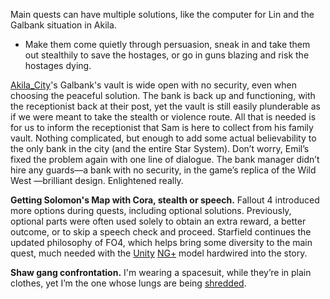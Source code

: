 Main quests can have multiple solutions, like the computer for Lin and the Galbank situation in Akila. 
+ Make them come quietly through persuasion, sneak in and take them out stealthily to save the hostages, or go in guns blazing and risk the hostages dying.

[Akila_City](Cities/Akila_City.md)'s Galbank's vault is wide open with no security, even when choosing the peaceful solution. The bank is back up and functioning, with the receptionist back at their post, yet the vault is still easily plunderable as if we were meant to take the stealth or violence route. 
All that is needed is for us to inform the receptionist that Sam is here to collect from his family vault. Nothing complicated, but enough to add some actual believability to the only bank in the city (and the entire Star System).
	Don’t worry, Emil’s fixed the problem again with one line of dialogue. The bank manager didn’t hire any guards—a bank with no security, in the game’s replica of the Wild West —brilliant design. Enlightened really.

**Getting Solomon's Map with Cora, stealth or speech.**
Fallout 4 introduced more options during quests, including optional solutions. Previously, optional parts were often used solely to obtain an extra reward, a better outcome, or to skip a speech check and proceed. Starfield continues the updated philosophy of FO4, which helps bring some diversity to the main quest, much needed with the [Unity](Main%20Quest/Unity.md) [NG+](Gameplay%20Systems/NG+.md) model hardwired into the story. 

**Shaw gang confrontation.** 
I'm wearing a spacesuit, while they’re in plain clothes, yet I’m the one whose lungs are being [shredded](Gameplay%20Systems/Ailments.md).